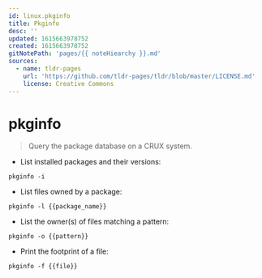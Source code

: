 ```yaml
---
id: linux.pkginfo
title: Pkginfo
desc: ''
updated: 1615663978752
created: 1615663978752
gitNotePath: 'pages/{{ noteHiearchy }}.md'
sources:
  - name: tldr-pages
    url: 'https://github.com/tldr-pages/tldr/blob/master/LICENSE.md'
    license: Creative Commons
---
```

# pkginfo

> Query the package database on a CRUX system.

- List installed packages and their versions:

`pkginfo -i`

- List files owned by a package:

`pkginfo -l {{package_name}}`

- List the owner(s) of files matching a pattern:

`pkginfo -o {{pattern}}`

- Print the footprint of a file:

`pkginfo -f {{file}}`

